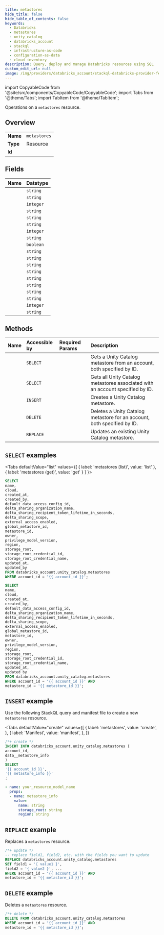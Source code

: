 ```yaml
---
title: metastores
hide_title: false
hide_table_of_contents: false
keywords:
  - Databricks
  - metastores
  - unity_catalog
  - databricks_account
  - stackql
  - infrastructure-as-code
  - configuration-as-data
  - cloud inventory
description: Query, deploy and manage Databricks resources using SQL
custom_edit_url: null
image: /img/providers/databricks_account/stackql-databricks-provider-featured-image.png
---
```


import CopyableCode from '@site/src/components/CopyableCode/CopyableCode';
import Tabs from '@theme/Tabs';
import TabItem from '@theme/TabItem';

Operations on a <code>metastores</code> resource.  

## Overview
<table><tbody>
<tr><td><b>Name</b></td><td><code>metastores</code></td></tr>
<tr><td><b>Type</b></td><td>Resource</td></tr>
<tr><td><b>Id</b></td><td><CopyableCode code="databricks_account.unity_catalog.metastores" /></td></tr>
</tbody></table>

## Fields
| Name | Datatype |
|:-----|:---------|
| <CopyableCode code="name" /> | `string` |
| <CopyableCode code="cloud" /> | `string` |
| <CopyableCode code="created_at" /> | `integer` |
| <CopyableCode code="created_by" /> | `string` |
| <CopyableCode code="default_data_access_config_id" /> | `string` |
| <CopyableCode code="delta_sharing_organization_name" /> | `string` |
| <CopyableCode code="delta_sharing_recipient_token_lifetime_in_seconds" /> | `integer` |
| <CopyableCode code="delta_sharing_scope" /> | `string` |
| <CopyableCode code="external_access_enabled" /> | `boolean` |
| <CopyableCode code="global_metastore_id" /> | `string` |
| <CopyableCode code="metastore_id" /> | `string` |
| <CopyableCode code="owner" /> | `string` |
| <CopyableCode code="privilege_model_version" /> | `string` |
| <CopyableCode code="region" /> | `string` |
| <CopyableCode code="storage_root" /> | `string` |
| <CopyableCode code="storage_root_credential_id" /> | `string` |
| <CopyableCode code="storage_root_credential_name" /> | `string` |
| <CopyableCode code="updated_at" /> | `integer` |
| <CopyableCode code="updated_by" /> | `string` |

## Methods
| Name | Accessible by | Required Params | Description |
|:-----|:--------------|:----------------|:------------|
| <CopyableCode code="get" /> | `SELECT` | <CopyableCode code="account_id, metastore_id" /> | Gets a Unity Catalog metastore from an account, both specified by ID. |
| <CopyableCode code="list" /> | `SELECT` | <CopyableCode code="account_id" /> | Gets all Unity Catalog metastores associated with an account specified by ID. |
| <CopyableCode code="create" /> | `INSERT` | <CopyableCode code="account_id" /> | Creates a Unity Catalog metastore. |
| <CopyableCode code="delete" /> | `DELETE` | <CopyableCode code="account_id, metastore_id" /> | Deletes a Unity Catalog metastore for an account, both specified by ID. |
| <CopyableCode code="update" /> | `REPLACE` | <CopyableCode code="account_id, metastore_id" /> | Updates an existing Unity Catalog metastore. |

## `SELECT` examples

<Tabs
    defaultValue="list"
    values={[
        { label: 'metastores (list)', value: 'list' },
        { label: 'metastores (get)', value: 'get' }
    ]
}>
<TabItem value="list">

```sql
SELECT
name,
cloud,
created_at,
created_by,
default_data_access_config_id,
delta_sharing_organization_name,
delta_sharing_recipient_token_lifetime_in_seconds,
delta_sharing_scope,
external_access_enabled,
global_metastore_id,
metastore_id,
owner,
privilege_model_version,
region,
storage_root,
storage_root_credential_id,
storage_root_credential_name,
updated_at,
updated_by
FROM databricks_account.unity_catalog.metastores
WHERE account_id = '{{ account_id }}';
```

</TabItem>
<TabItem value="get">

```sql
SELECT
name,
cloud,
created_at,
created_by,
default_data_access_config_id,
delta_sharing_organization_name,
delta_sharing_recipient_token_lifetime_in_seconds,
delta_sharing_scope,
external_access_enabled,
global_metastore_id,
metastore_id,
owner,
privilege_model_version,
region,
storage_root,
storage_root_credential_id,
storage_root_credential_name,
updated_at,
updated_by
FROM databricks_account.unity_catalog.metastores
WHERE account_id = '{{ account_id }}' AND
metastore_id = '{{ metastore_id }}';
```

</TabItem>
</Tabs>

## `INSERT` example

Use the following StackQL query and manifest file to create a new <code>metastores</code> resource.

<Tabs
    defaultValue="create"
    values={[
        { label: 'metastores', value: 'create', },
        { label: 'Manifest', value: 'manifest', },
    ]}
>
<TabItem value="create">

```sql
/*+ create */
INSERT INTO databricks_account.unity_catalog.metastores (
account_id,
data__metastore_info
)
SELECT 
'{{ account_id }}',
'{{ metastore_info }}'
;
```

</TabItem>
<TabItem value="manifest">

```yaml
- name: your_resource_model_name
  props:
  - name: metastore_info
    value:
      name: string
      storage_root: string
      region: string

```

</TabItem>
</Tabs>

## `REPLACE` example

Replaces a <code>metastores</code> resource.

```sql
/*+ update */
-- replace field1, field2, etc. with the fields you want to update
REPLACE databricks_account.unity_catalog.metastores
SET field1 = '{ value1 }',
field2 = '{ value2 }', ...
WHERE account_id = '{{ account_id }}' AND
metastore_id = '{{ metastore_id }}';
```

## `DELETE` example

Deletes a <code>metastores</code> resource.

```sql
/*+ delete */
DELETE FROM databricks_account.unity_catalog.metastores
WHERE account_id = '{{ account_id }}' AND
metastore_id = '{{ metastore_id }}';
```
